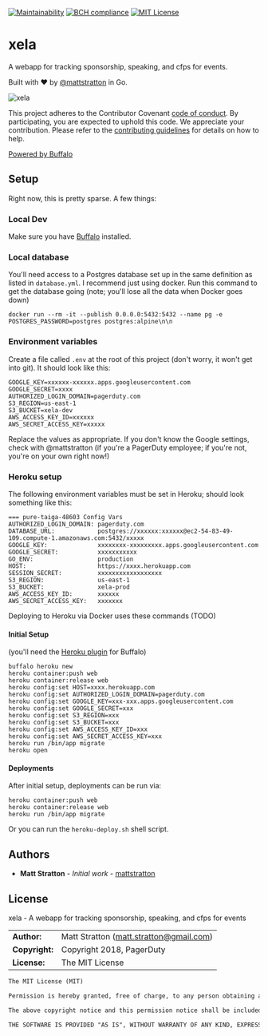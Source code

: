 [![Maintainability](https://api.codeclimate.com/v1/badges/ece4873a022c341da7de/maintainability)](https://codeclimate.com/github/mattstratton/xela/maintainability) [![BCH compliance](https://bettercodehub.com/edge/badge/mattstratton/xela?branch=master)](https://bettercodehub.com/) [![MIT License](https://img.shields.io/badge/License-MIT-yellow.svg)](LICENSE)

# xela

A webapp for tracking sponsorship, speaking, and cfps for events.

Built with :heart: by [@mattstratton](https://github.com/mattstratton) in Go.


![xela](https://raw.githubusercontent.com/mattstratton/xela/master/assets/images/xela-logo.png)


This project adheres to the Contributor Covenant [code of conduct](CODE_OF_CONDUCT.md). By participating, you are expected to uphold this code. We appreciate your contribution. Please refer to the [contributing guidelines](CONTRIBUTING.md) for details on how to help.

[Powered by Buffalo](http://gobuffalo.io)

## Setup

Right now, this is pretty sparse. A few things:

### Local Dev

Make sure you have [Buffalo](http://gobuffalo.io) installed.

### Local database

You'll need access to a Postgres database set up in the same definition as listed in `database.yml`. I recommend just using docker. Run this command to get the database going (note; you'll lose all the data when Docker goes down)

```
docker run --rm -it --publish 0.0.0.0:5432:5432 --name pg -e POSTGRES_PASSWORD=postgres postgres:alpine\n\n
```

### Environment variables

Create a file called `.env` at the root of this project (don't worry, it won't get into git). It should look like this:

```
GOOGLE_KEY=xxxxxx-xxxxxx.apps.googleusercontent.com
GOOGLE_SECRET=xxxx
AUTHORIZED_LOGIN_DOMAIN=pagerduty.com
S3_REGION=us-east-1
S3_BUCKET=xela-dev
AWS_ACCESS_KEY_ID=xxxxxx
AWS_SECRET_ACCESS_KEY=xxxxx
```

Replace the values as appropriate. If you don't know the Google settings, check with @mattstratton (if you're a PagerDuty employee; if you're not, you're on your own right now!)

### Heroku setup

The following environment variables must be set in Heroku; should look something like this:

```
=== pure-taiga-48603 Config Vars
AUTHORIZED_LOGIN_DOMAIN: pagerduty.com
DATABASE_URL:            postgres://xxxxxx:xxxxxx@ec2-54-83-49-109.compute-1.amazonaws.com:5432/xxxxx
GOOGLE_KEY:              xxxxxxxx-xxxxxxxxx.apps.googleusercontent.com
GOOGLE_SECRET:           xxxxxxxxxxx
GO_ENV:                  production
HOST:                    https://xxxx.herokuapp.com
SESSION_SECRET:          xxxxxxxxxxxxxxxxxx
S3_REGION:               us-east-1
S3_BUCKET:               xela-prod
AWS_ACCESS_KEY_ID:       xxxxxx
AWS_SECRET_ACCESS_KEY:   xxxxxxx
```

Deploying to Heroku via Docker uses these commands (TODO)

#### Initial Setup

(you'll need the [Heroku plugin](https://github.com/gobuffalo/buffalo-heroku) for Buffalo)
```
buffalo heroku new
heroku container:push web
heroku container:release web
heroku config:set HOST=xxxx.herokuapp.com
heroku config:set AUTHORIZED_LOGIN_DOMAIN=pagerduty.com
heroku config:set GOOGLE_KEY=xxx-xxx.apps.googleusercontent.com
heroku config:set GOOGLE_SECRET=xxx
heroku config:set S3_REGION=xxx
heroku config:set S3_BUCKET=xxx
heroku config:set AWS_ACCESS_KEY_ID=xxx
heroku config:set AWS_SECRET_ACCESS_KEY=xxx
heroku run /bin/app migrate
heroku open
```

#### Deployments

After initial setup, deployments can be run via:

```
heroku container:push web
heroku container:release web
heroku run /bin/app migrate
```

Or you can run the `heroku-deploy.sh` shell script.

## Authors

- **Matt Stratton** - *Initial work* - [mattstratton](https://github.com/mattstratton)

## License

xela - A webapp for tracking sponsorship, speaking, and cfps for events

|                      |                                          |
|:---------------------|:-----------------------------------------|
| **Author:**          | Matt Stratton (<matt.stratton@gmail.com>)
| **Copyright:**       | Copyright 2018, PagerDuty
| **License:**         | The MIT License

```markdown
The MIT License (MIT)

Permission is hereby granted, free of charge, to any person obtaining a copy of this software and associated documentation files (the "Software"), to deal in the Software without restriction, including without limitation the rights to use, copy, modify, merge, publish, distribute, sublicense, and/or sell copies of the Software, and to permit persons to whom the Software is furnished to do so, subject to the following conditions:

The above copyright notice and this permission notice shall be included in all copies or substantial portions of the Software.

THE SOFTWARE IS PROVIDED "AS IS", WITHOUT WARRANTY OF ANY KIND, EXPRESS OR IMPLIED, INCLUDING BUT NOT LIMITED TO THE WARRANTIES OF MERCHANTABILITY, FITNESS FOR A PARTICULAR PURPOSE AND NONINFRINGEMENT. IN NO EVENT SHALL THE AUTHORS OR COPYRIGHT HOLDERS BE LIABLE FOR ANY CLAIM, DAMAGES OR OTHER LIABILITY, WHETHER IN AN ACTION OF CONTRACT, TORT OR OTHERWISE, ARISING FROM, OUT OF OR IN CONNECTION WITH THE SOFTWARE OR THE USE OR OTHER DEALINGS IN THE SOFTWARE.

```
